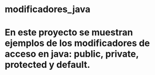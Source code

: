 # modificadores_java

# En este proyecto se muestran ejemplos de los modificadores de acceso en java: public, private, protected y default.
